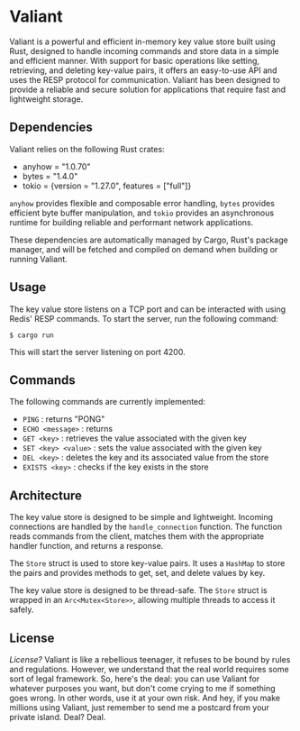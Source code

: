 # Valiant

Valiant is a powerful and efficient in-memory key value store built using Rust, designed to handle incoming commands and store data in a simple and efficient manner. With support for basic operations like setting, retrieving, and deleting key-value pairs, it offers an easy-to-use API and uses the RESP protocol for communication. Valiant has been designed to provide a reliable and secure solution for applications that require fast and lightweight storage.

## Dependencies

Valiant relies on the following Rust crates:

- anyhow = "1.0.70"
- bytes = "1.4.0"
- tokio = {version = "1.27.0", features = ["full"]}

`anyhow` provides flexible and composable error handling, `bytes` provides efficient byte buffer manipulation, and `tokio` provides an asynchronous runtime for building reliable and performant network applications. 

These dependencies are automatically managed by Cargo, Rust's package manager, and will be fetched and compiled on demand when building or running Valiant. 

## Usage

The key value store listens on a TCP port and can be interacted with using Redis' RESP commands. To start the server, run the following command:

  `$ cargo run`

This will start the server listening on port 4200.

## Commands

The following commands are currently implemented:

* `PING` : returns "PONG"
* `ECHO <message>` : returns <message>
* `GET <key>` : retrieves the value associated with the given key
* `SET <key> <value>` : sets the value associated with the given key
* `DEL <key>` : deletes the key and its associated value from the store
* `EXISTS <key>` : checks if the key exists in the store

## Architecture

The key value store is designed to be simple and lightweight. Incoming connections are handled by the `handle_connection` function. The function reads commands from the client, matches them with the appropriate handler function, and returns a response.

The `Store` struct is used to store key-value pairs. It uses a `HashMap` to store the pairs and provides methods to get, set, and delete values by key.

The key value store is designed to be thread-safe. The `Store` struct is wrapped in an `Arc<Mutex<Store>>`, allowing multiple threads to access it safely.

## License

*License?* Valiant is like a rebellious teenager, it refuses to be bound by rules and regulations. However, we understand that the real world requires some sort of legal framework. So, here's the deal: you can use Valiant for whatever purposes you want, but don't come crying to me if something goes wrong. In other words, use it at your own risk. And hey, if you make millions using Valiant, just remember to send me a postcard from your private island. Deal? Deal.

